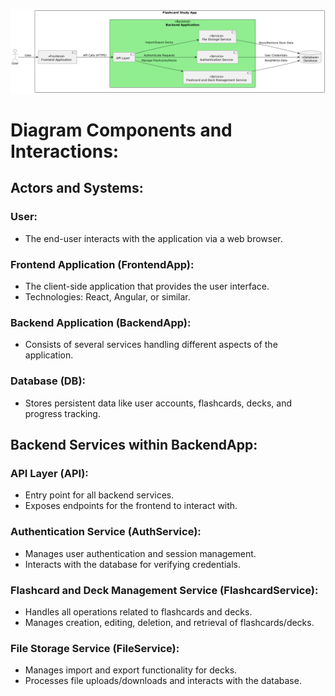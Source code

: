 ![Create Deck](Milestone3_ArchitectureDiagram.png)

# Diagram Components and Interactions:
## Actors and Systems:
### User:
- The end-user interacts with the application via a web browser.
### Frontend Application (FrontendApp):
- The client-side application that provides the user interface.
- Technologies: React, Angular, or similar.
### Backend Application (BackendApp):
- Consists of several services handling different aspects of the application.
### Database (DB):
- Stores persistent data like user accounts, flashcards, decks, and progress tracking.
## Backend Services within BackendApp:
### API Layer (API):
- Entry point for all backend services.
- Exposes endpoints for the frontend to interact with.
### Authentication Service (AuthService):
- Manages user authentication and session management.
- Interacts with the database for verifying credentials.
### Flashcard and Deck Management Service (FlashcardService):
- Handles all operations related to flashcards and decks.
- Manages creation, editing, deletion, and retrieval of flashcards/decks.
### File Storage Service (FileService):
- Manages import and export functionality for decks.
- Processes file uploads/downloads and interacts with the database.
